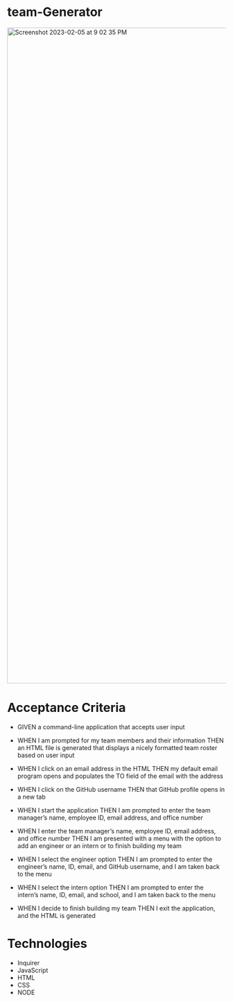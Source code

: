 # team-Generator

<img width="1512" alt="Screenshot 2023-02-05 at 9 02 35 PM" src="https://user-images.githubusercontent.com/112591915/216887895-2fa9f52f-62ae-4eff-9569-81d6571496b4.png">


# Acceptance Criteria

* GIVEN a command-line application that accepts user input

* WHEN I am prompted for my team members and their information THEN an HTML file is generated that displays a nicely formatted team roster based on user input

* WHEN I click on an email address in the HTML THEN my default email program opens and populates the TO field of the email with the address

* WHEN I click on the GitHub username THEN that GitHub profile opens in a new tab

* WHEN I start the application THEN I am prompted to enter the team manager’s name, employee ID, email address, and office number

* WHEN I enter the team manager’s name, employee ID, email address, and office number THEN I am presented with a menu with the option to add an engineer or an intern or to finish building my team

* WHEN I select the engineer option THEN I am prompted to enter the engineer’s name, ID, email, and GitHub username, and I am taken back to the menu

* WHEN I select the intern option THEN I am prompted to enter the intern’s name, ID, email, and school, and I am taken back to the menu

* WHEN I decide to finish building my team THEN I exit the application, and the HTML is generated

# Technologies

* Inquirer
* JavaScript 
* HTML
* CSS
* NODE
